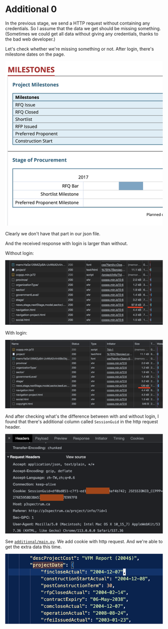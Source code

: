 # Additional 0
In the previous stage, we send a HTTP request without containing any credentials.
So I assume that the data we get should be missing something.
(Sometimes we could get all data without giving any credentials, thanks to the bad web developer.)

Let's check whether we're missing something or not. After login, there's milestone dates on the page.

<kbd><img src=../imgs/a0_0.png width="640" /></kbd>

Clearly we don't have that part in our json file.

And the received response with login is larger than without.

Without login:

<kbd><img src=../imgs/a0_1.png width="640" /></kbd>


With login:

<kbd><img src=../imgs/a0_2.png width="640" /></kbd>

And after checking what's the difference between with and without login, I found that there's additional column called `SessionGuid` in the http request header.

<kbd><img src=../imgs/a0_3.png width="640" /></kbd>

See [`additional/main.py`](./main.py). We add cookie with http request. And we're able to get the extra data this time.

<kbd><img src=../imgs/a0_4.png width="640" /></kbd>
